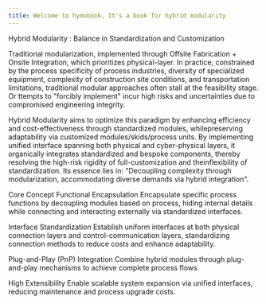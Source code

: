 ```yaml
---
title: Welcome to hymobook, It's a book for hybrid modularity
---
```

Hybrid Modularity : Balance in Standardization and Customization

Traditional modularization​​, implemented through ​​Offsite Fabrication + Onsite Integration​​, which prioritizes physical-layer. In practice, constrained by the ​​process specificity​​ of process industries, ​​diversity of specialized equipment​​, ​​complexity of construction site conditions​​, and ​​transportation limitations​​, traditional modular approaches often stall at the feasibility stage. Or ttempts to "forcibly implement" incur high risks and uncertainties due to compromised engineering integrity.

​​Hybrid Modularity​​ aims to optimize this paradigm by ​​enhancing efficiency and cost-effectiveness through standardized modules​​, while ​​preserving adaptability via customized modules/skids/process units​​. By implementing ​​unified interface spanning both physical and cyber-physical layers, it ​​organically integrates standardized and bespoke components​​, thereby resolving the ​​high-risk rigidity of full-customization​​ and the ​​inflexibility of standardization​​. Its essence lies in: ​​"Decoupling complexity through modularization, accommodating diverse demands via hybrid integration"​​.


Core Concept
​​Functional Encapsulation​​
Encapsulate specific process functions by decoupling modules based on process, hiding internal details while connecting and interacting externally via standardized interfaces.

Interface Standardization
Establish uniform interfaces at both physical connection layers and control-communication layers, standardizing connection methods to reduce costs and enhance adaptability.

​​Plug-and-Play (PnP) Integration​​
Combine hybrid modules through plug-and-play mechanisms to achieve complete process flows.

​​High Extensibility​​
Enable scalable system expansion via unified interfaces, reducing maintenance and process upgrade costs.

